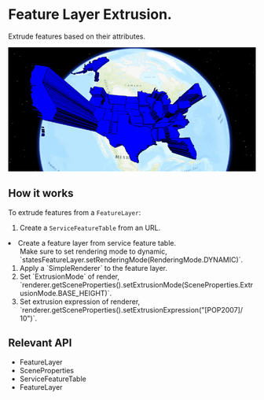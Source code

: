 # Feature Layer Extrusion.

Extrude features based on their attributes.

![](FeatureLayerExtrusion.gif)

## How it works

To extrude features from a `FeatureLayer`:

1.  Create a `ServiceFeatureTable` from an URL.
  <li>Create a feature layer from service feature table.
  <ol>Make sure to set rendering mode to dynamic, `statesFeatureLayer.setRenderingMode(RenderingMode.DYNAMIC)`.</li>
  <li>Apply a `SimpleRenderer` to the feature layer.</li>
  <li>Set `ExtrusionMode` of render, `renderer.getSceneProperties().setExtrusionMode(SceneProperties.ExtrusionMode.BASE_HEIGHT)`.</li>
  <li>Set extrusion expression of renderer, `renderer.getSceneProperties().setExtrusionExpression("[POP2007]/ 10")`.</li>
</ol>

## Relevant API

*   FeatureLayer
*   SceneProperties
*   ServiceFeatureTable
*   FeatureLayer

